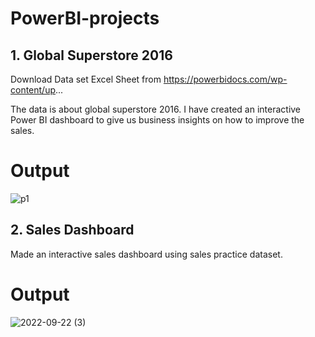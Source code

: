 # PowerBI-projects
## 1. Global Superstore 2016
Download Data set Excel Sheet from  https://powerbidocs.com/wp-content/up...


The data is about global superstore 2016. 
I have created an interactive Power BI dashboard to give us business insights on how to improve the sales.

# Output





![p1](https://user-images.githubusercontent.com/106391555/190976531-42413f81-c092-4835-8988-91f6a7a88bbd.png)

## 2. Sales Dashboard
Made an interactive sales dashboard using sales practice dataset.

# Output
![2022-09-22 (3)](https://user-images.githubusercontent.com/106391555/191755047-d7e80cee-ab68-46ed-89f1-3f9add04ffba.png)
